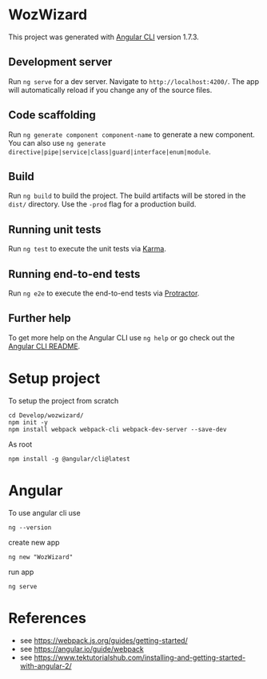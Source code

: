 # WozWizard

This project was generated with [Angular CLI](https://github.com/angular/angular-cli) version 1.7.3.

## Development server

Run `ng serve` for a dev server. Navigate to `http://localhost:4200/`. The app will automatically reload if you change any of the source files.

## Code scaffolding

Run `ng generate component component-name` to generate a new component. You can also use `ng generate directive|pipe|service|class|guard|interface|enum|module`.

## Build

Run `ng build` to build the project. The build artifacts will be stored in the `dist/` directory. Use the `-prod` flag for a production build.

## Running unit tests

Run `ng test` to execute the unit tests via [Karma](https://karma-runner.github.io).

## Running end-to-end tests

Run `ng e2e` to execute the end-to-end tests via [Protractor](http://www.protractortest.org/).

## Further help

To get more help on the Angular CLI use `ng help` or go check out the [Angular CLI README](https://github.com/angular/angular-cli/blob/master/README.md).


# Setup project
To setup the project from scratch
```
cd Develop/wozwizard/
npm init -y
npm install webpack webpack-cli webpack-dev-server --save-dev
```
As root
```
npm install -g @angular/cli@latest
```

# Angular
To use angular cli use
```
ng --version
```
create new app
```
ng new "WozWizard"
```

run app
```
ng serve
```

# References
- see https://webpack.js.org/guides/getting-started/
- see https://angular.io/guide/webpack
- see https://www.tektutorialshub.com/installing-and-getting-started-with-angular-2/
